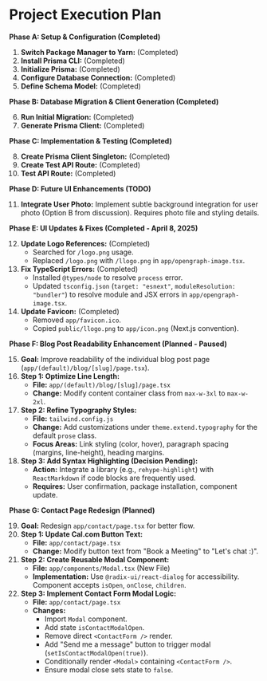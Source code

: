 # Project Execution Plan

**Phase A: Setup & Configuration (Completed)**

1.  **Switch Package Manager to Yarn:** (Completed)
2.  **Install Prisma CLI:** (Completed)
3.  **Initialize Prisma:** (Completed)
4.  **Configure Database Connection:** (Completed)
5.  **Define Schema Model:** (Completed)

**Phase B: Database Migration & Client Generation (Completed)**

6.  **Run Initial Migration:** (Completed)
7.  **Generate Prisma Client:** (Completed)

**Phase C: Implementation & Testing (Completed)**

8.  **Create Prisma Client Singleton:** (Completed)
9.  **Create Test API Route:** (Completed)
10. **Test API Route:** (Completed)

**Phase D: Future UI Enhancements (TODO)**

11. **Integrate User Photo:** Implement subtle background integration for user photo (Option B from discussion). Requires photo file and styling details.

**Phase E: UI Updates & Fixes (Completed - April 8, 2025)**

12. **Update Logo References:** (Completed)
    *   Searched for `/logo.png` usage.
    *   Replaced `/logo.png` with `/llogo.png` in `app/opengraph-image.tsx`.
13. **Fix TypeScript Errors:** (Completed)
    *   Installed `@types/node` to resolve `process` error.
    *   Updated `tsconfig.json` (`target: "esnext"`, `moduleResolution: "bundler"`) to resolve module and JSX errors in `app/opengraph-image.tsx`.
14. **Update Favicon:** (Completed)
    *   Removed `app/favicon.ico`.
    *   Copied `public/llogo.png` to `app/icon.png` (Next.js convention).

**Phase F: Blog Post Readability Enhancement (Planned - Paused)**

15. **Goal:** Improve readability of the individual blog post page (`app/(default)/blog/[slug]/page.tsx`).
16. **Step 1: Optimize Line Length:**
    *   **File:** `app/(default)/blog/[slug]/page.tsx`
    *   **Change:** Modify content container class from `max-w-3xl` to `max-w-2xl`.
17. **Step 2: Refine Typography Styles:**
    *   **File:** `tailwind.config.js`
    *   **Change:** Add customizations under `theme.extend.typography` for the default `prose` class.
    *   **Focus Areas:** Link styling (color, hover), paragraph spacing (margins, line-height), heading margins.
18. **Step 3: Add Syntax Highlighting (Decision Pending):**
    *   **Action:** Integrate a library (e.g., `rehype-highlight`) with `ReactMarkdown` if code blocks are frequently used.
    *   **Requires:** User confirmation, package installation, component update.

**Phase G: Contact Page Redesign (Planned)**

19. **Goal:** Redesign `app/contact/page.tsx` for better flow.
20. **Step 1: Update Cal.com Button Text:**
    *   **File:** `app/contact/page.tsx`
    *   **Change:** Modify button text from "Book a Meeting" to "Let's chat :)".
21. **Step 2: Create Reusable Modal Component:**
    *   **File:** `app/components/Modal.tsx` (New File)
    *   **Implementation:** Use `@radix-ui/react-dialog` for accessibility. Component accepts `isOpen`, `onClose`, `children`.
22. **Step 3: Implement Contact Form Modal Logic:**
    *   **File:** `app/contact/page.tsx`
    *   **Changes:**
        *   Import `Modal` component.
        *   Add state `isContactModalOpen`.
        *   Remove direct `<ContactForm />` render.
        *   Add "Send me a message" button to trigger modal (`setIsContactModalOpen(true)`).
        *   Conditionally render `<Modal>` containing `<ContactForm />`.
        *   Ensure modal close sets state to `false`.